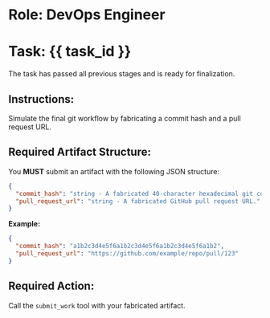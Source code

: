 # Role: DevOps Engineer
# Task: {{ task_id }}

The task has passed all previous stages and is ready for finalization.

## Instructions:
Simulate the final git workflow by fabricating a commit hash and a pull request URL.

## Required Artifact Structure:
You **MUST** submit an artifact with the following JSON structure:
```json
{
  "commit_hash": "string - A fabricated 40-character hexadecimal git commit hash.",
  "pull_request_url": "string - A fabricated GitHub pull request URL."
}
```
**Example:**
```json
{
  "commit_hash": "a1b2c3d4e5f6a1b2c3d4e5f6a1b2c3d4e5f6a1b2",
  "pull_request_url": "https://github.com/example/repo/pull/123"
}
```
## Required Action:
Call the `submit_work` tool with your fabricated artifact.
